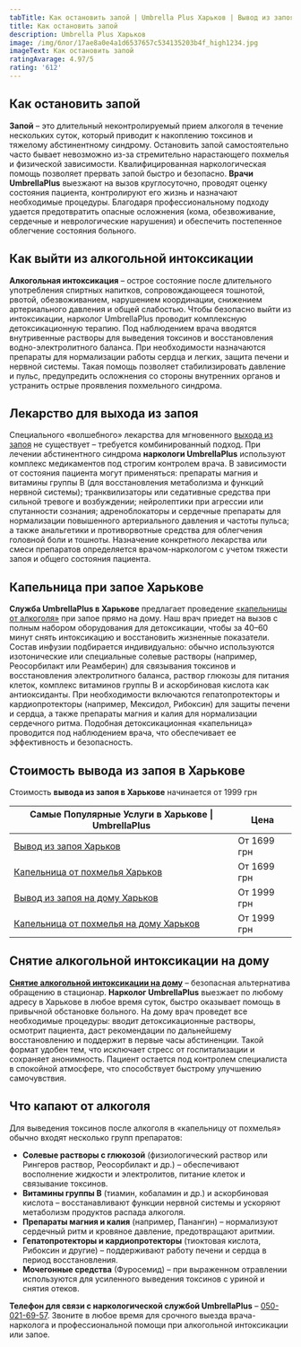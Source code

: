 ```yaml
---
tabTitle: Как остановить запой | Umbrella Plus Харьков | Вывод из запоя от 1999 грн
title: Как остановить запой
description: Umbrella Plus Харьков
image: /img/блог/17ae8a0e4a1d6537657c534135203b4f_high1234.jpg
imageText: Как остановить запой
ratingAvarage: 4.97/5
rating: '612'
---
```


## Как остановить запой

**Запой** – это длительный неконтролируемый прием алкоголя в течение нескольких суток, который приводит к накоплению токсинов и тяжелому абстинентному синдрому. Остановить запой самостоятельно часто бывает невозможно из-за стремительно нарастающего похмелья и физической зависимости. Квалифицированная наркологическая помощь позволяет прервать запой быстро и безопасно. **Врачи UmbrellaPlus** выезжают на вызов круглосуточно, проводят оценку состояния пациента, контролируют его жизнь и назначают необходимые процедуры. Благодаря профессиональному подходу удается предотвратить опасные осложнения (кома, обезвоживание, сердечные и неврологические нарушения) и обеспечить постепенное облегчение состояния больного.

## Как выйти из алкогольной интоксикации

**Алкогольная интоксикация** – острое состояние после длительного употребления спиртных напитков, сопровождающееся тошнотой, рвотой, обезвоживанием, нарушением координации, снижением артериального давления и общей слабостью. Чтобы безопасно выйти из интоксикации, нарколог UmbrellaPlus проводит комплексную детоксикационную терапию. Под наблюдением врача вводятся внутривенные растворы для выведения токсинов и восстановления водно-электролитного баланса. При необходимости назначаются препараты для нормализации работы сердца и легких, защита печени и нервной системы. Такая помощь позволяет стабилизировать давление и пульс, предупредить осложнения со стороны внутренних органов и устранить острые проявления похмельного синдрома.

## Лекарство для выхода из запоя

Специального «волшебного» лекарства для мгновенного [выхода из запоя](https://umbrella-plus.com.ua/kharkiv/vivod-iz-zapoia-kharkiv/) не существует – требуется комбинированный подход. При лечении абстинентного синдрома **наркологи UmbrellaPlus** используют комплекс медикаментов под строгим контролем врача. В зависимости от состояния пациента могут применяться: препараты магния и витамины группы B (для восстановления метаболизма и функций нервной системы); транквилизаторы или седативные средства при сильной тревоге и возбуждении; нейролептики при агрессии или спутанности сознания; адреноблокаторы и сердечные препараты для нормализации повышенного артериального давления и частоты пульса; а также анальгетики и противорвотные средства для облегчения головной боли и тошноты. Назначение конкретного лекарства или смеси препаратов определяется врачом-наркологом с учетом тяжести запоя и общего состояния пациента.

## Капельница при запое Харькове

**Служба UmbrellaPlus в Харькове** предлагает проведение [«капельницы от алкоголя»](https://umbrella-plus.com.ua/kharkiv/kapelnica_ot_alkogola_kharkiv/) при запое прямо на дому. Наш врач приедет на вызов с полным набором оборудования для детоксикации, чтобы за 40–60 минут снять интоксикацию и восстановить жизненные показатели. Состав инфузии подбирается индивидуально: обычно используются изотонические или специальные солевые растворы (например, Реосорбилакт или Реамберин) для связывания токсинов и восстановления электролитного баланса, раствор глюкозы для питания клеток, комплекс витаминов группы B и аскорбиновая кислота как антиоксиданты. При необходимости включаются гепатопротекторы и кардиопротекторы (например, Мексидол, Рибоксин) для защиты печени и сердца, а также препараты магния и калия для нормализации сердечного ритма. Подобная детоксикационная «капельница» проводится под наблюдением врача, что обеспечивает ее эффективность и безопасность.

## Стоимость вывода из запоя в Харькове

Стоимость **вывода из запоя в Харькове** начинается от 1999 грн

| Самые Популярные Услуги в Харькове \| UmbrellaPlus                                                                    | Цена        |
| --------------------------------------------------------------------------------------------------------------------- | ----------- |
| [Вывод из запоя Харьков](https://umbrella-plus.com.ua/kharkiv/vivod-iz-zapoia-kharkiv/)                               | От 1699 грн |
| [Капельница от похмелья Харьков](https://umbrella-plus.com.ua/kharkiv/kapelnica_ot_alkogola_kharkiv/)                 | От 1699 грн |
| [Вывод из запоя на дому Харьков](https://umbrella-plus.com.ua/kharkiv/vivod-iz-zapoia-na-domy-kharkiv/)               | От 1999 грн |
| [Капельница от похмелья на дому Харьков](https://umbrella-plus.com.ua/kharkiv/kapelnica_ot_alkogola_na_domy_kharkiv/) | От 1999 грн |

## Cнятие алкогольной интоксикации на дому

**[Снятие алкогольной интоксикации на дому](https://umbrella-plus.com.ua/kharkiv/kapelnica_ot_alkogola_na_domy_kharkiv/)** – безопасная альтернатива обращению в стационар. **Нарколог UmbrellaPlus** выезжает по любому адресу в Харькове в любое время суток, быстро оказывает помощь в привычной обстановке больного. На дому врач проведет все необходимые процедуры: вводит детоксикационные растворы, осмотрит пациента, даст рекомендации по дальнейшему восстановлению и поддержит в первые часы абстиненции. Такой формат удобен тем, что исключает стресс от госпитализации и сохраняет анонимность. Пациент остается под контролем специалиста в спокойной атмосфере, что способствует быстрому улучшению самочувствия.

## Что капают от алкоголя

Для выведения токсинов после алкоголя в «капельницу от похмелья» обычно входят несколько групп препаратов:

* **Солевые растворы с глюкозой** (физиологический раствор или Рингеров раствор, Реосорбилакт и др.) – обеспечивают восполнение жидкости и электролитов, питание клеток и связывание токсинов.
* **Витамины группы B** (тиамин, кобаламин и др.) и аскорбиновая кислота – восстанавливают функции нервной системы и ускоряют метаболизм продуктов распада алкоголя.
* **Препараты магния и калия** (например, Панангин) – нормализуют сердечный ритм и кровяное давление, предотвращают аритмии.
* **Гепатопротекторы и кардиопротекторы** (тиоктовая кислота, Рибоксин и другие) – поддерживают работу печени и сердца в период восстановления.
* **Мочегонные средства** (Фуросемид) – при выраженном отравлении используются для усиленного выведения токсинов с уриной и снятия отеков.

**Телефон для связи с наркологической службой UmbrellaPlus** – [050-021-69-57](tel:0500216957). Звоните в любое время для срочного выезда врача-нарколога и профессиональной помощи при алкогольной интоксикации или запое.
